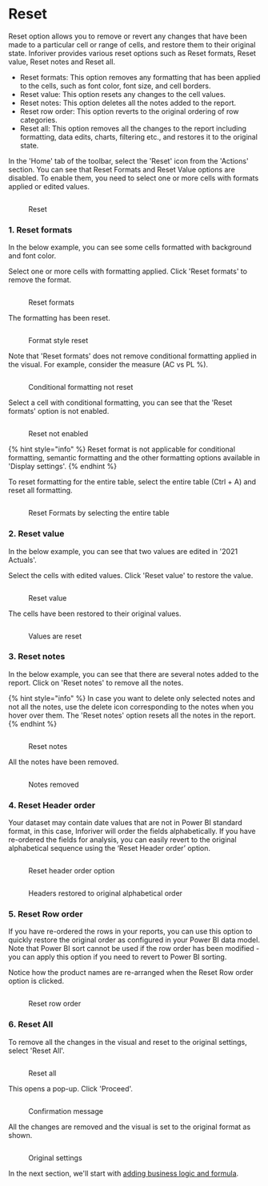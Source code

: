 # Reset

Reset option allows you to remove or revert any changes that have been made to a particular cell or range of cells, and restore them to their original state. Inforiver provides various reset options such as Reset formats, Reset value, Reset notes and Reset all.&#x20;

* Reset formats: This option removes any formatting that has been applied to the cells, such as font color, font size, and cell borders.
* Reset value: This option resets any changes to the cell values.
* Reset notes: This option deletes all the notes added to the report.
* Reset row order: This option reverts to the original ordering of row categories.
* Reset all: This option removes all the changes to the report including formatting, data edits, charts, filtering etc., and restores it to the original state.

In the 'Home' tab of the toolbar, select the 'Reset' icon from the 'Actions' section. You can see that Reset Formats and Reset Value options are disabled. To enable them, you need to select one or more cells with formats applied or edited values.

<figure><img src="../../../.gitbook/assets/Reset (3).png" alt=""><figcaption><p>Reset</p></figcaption></figure>

### **1. Reset formats**

In the below example, you can see some cells formatted with background and font color.&#x20;

Select one or more cells with formatting applied. Click 'Reset formats' to remove the format.&#x20;

<figure><img src="../../../.gitbook/assets/Reset format1.png" alt=""><figcaption><p>Reset formats</p></figcaption></figure>

The formatting has been reset.

<figure><img src="../../../.gitbook/assets/Format removed1.png" alt=""><figcaption><p>Format style reset</p></figcaption></figure>

Note that 'Reset formats' does not remove conditional formatting applied in the visual. For example, consider the measure (AC vs PL %).

<figure><img src="../../../.gitbook/assets/CF (1).png" alt=""><figcaption><p>Conditional formatting not reset</p></figcaption></figure>

Select a cell with conditional formatting, you can see that the 'Reset formats' option is not enabled.

<figure><img src="../../../.gitbook/assets/Reset not enabled.png" alt=""><figcaption><p>Reset not enabled</p></figcaption></figure>

{% hint style="info" %}
Reset format is not applicable for conditional formatting, semantic formatting and the other formatting options available in 'Display settings'.
{% endhint %}

To reset formatting for the entire table, select the entire table (Ctrl + A) and reset all formatting.

<figure><img src="../../../.gitbook/assets/image (823).png" alt=""><figcaption><p>Reset Formats by selecting the entire table</p></figcaption></figure>

### **2. Reset value**

In the below example, you can see that two values are edited in '2021 Actuals'.

Select the cells with edited values. Click 'Reset value' to restore the value.

<figure><img src="../../../.gitbook/assets/Reset value.png" alt=""><figcaption><p>Reset value</p></figcaption></figure>

The cells have been restored to their original values.

<figure><img src="../../../.gitbook/assets/Values has been reset.png" alt=""><figcaption><p>Values are reset</p></figcaption></figure>

### 3. Reset notes

In the below example, you can see that there are several notes added to the report. Click on 'Reset notes' to remove all the notes.

{% hint style="info" %}
In case you want to delete only selected notes and not all the notes, use the delete icon corresponding to the notes when you hover over them. The 'Reset notes' option resets all the notes in the report.
{% endhint %}

<figure><img src="../../../.gitbook/assets/3.9 Reset.png" alt=""><figcaption><p>Reset notes</p></figcaption></figure>

All the notes have been removed.

<figure><img src="../../../.gitbook/assets/Notes clear.png" alt=""><figcaption><p>Notes removed</p></figcaption></figure>

### 4. Reset Header order

Your dataset may contain date values that are not in Power BI standard format, in this case, Inforiver will order the fields alphabetically. If you have re-ordered the fields for analysis, you can easily revert to the original alphabetical sequence using the ‘Reset Header order’ option.

<div>

<figure><img src="../../../.gitbook/assets/image (824).png" alt=""><figcaption><p>Reset header order option</p></figcaption></figure>

 

<figure><img src="../../../.gitbook/assets/reset header order.png" alt=""><figcaption><p>Headers restored to original alphabetical order</p></figcaption></figure>

</div>

### 5. Reset Row order

If you have re-ordered the rows in your reports, you can use this option to quickly restore the original order as configured in your Power BI data model. Note that Power BI sort cannot be used if the row order has been modified - you can apply this option if you need to revert to Power BI sorting.

&#x20;Notice how the product names are re-arranged when the Reset Row order option is clicked.

<figure><img src="../../../.gitbook/assets/Untitled Project (4).gif" alt=""><figcaption><p>Reset row order</p></figcaption></figure>

### 6. Reset All

To remove all the changes in the visual and reset to the original settings, select 'Reset All'.

<figure><img src="../../../.gitbook/assets/Reset all.png" alt=""><figcaption><p>Reset all</p></figcaption></figure>

This opens a pop-up. Click 'Proceed'.

<figure><img src="../../../.gitbook/assets/Confirmation.png" alt=""><figcaption><p>Confirmation message</p></figcaption></figure>

All the changes are removed and the visual is set to the original format as shown.

<figure><img src="../../../.gitbook/assets/Original.png" alt=""><figcaption><p>Original settings</p></figcaption></figure>

In the next section, we'll start with [adding business logic and formula](../../4.-adding-business-logic-and-formulae/).
